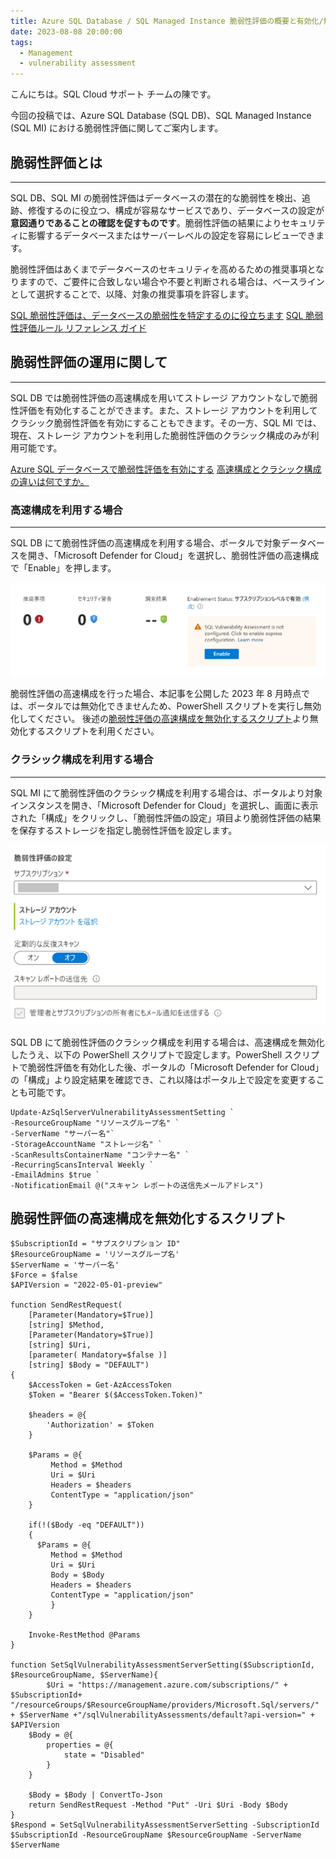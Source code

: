 ```yaml
---
title: Azure SQL Database / SQL Managed Instance 脆弱性評価の概要と有効化/無効化の手順
date: 2023-08-08 20:00:00
tags:
  - Management
  - vulnerability assessment
---
```


こんにちは。SQL Cloud サポート チームの陳です。

今回の投稿では、Azure SQL Database (SQL DB)、SQL Managed Instance (SQL MI) における脆弱性評価に関してご案内します。

<!-- more -->

## 脆弱性評価とは
---

SQL DB、SQL MI の脆弱性評価はデータベースの潜在的な脆弱性を検出、追跡、修復するのに役立つ、構成が容易なサービスであり、データベースの設定が**意図通りであることの確認を促すものです**。脆弱性評価の結果によりセキュリティに影響するデータベースまたはサーバーレベルの設定を容易にレビューできます。 

脆弱性評価はあくまでデータベースのセキュリティを高めるための推奨事項となりますので、ご要件に合致しない場合や不要と判断される場合は、ベースラインとして選択することで、以降、対象の推奨事項を許容します。

[SQL 脆弱性評価は、データベースの脆弱性を特定するのに役立ちます](https://learn.microsoft.com/ja-jp/azure/defender-for-cloud/sql-azure-vulnerability-assessment-overview)
[SQL 脆弱性評価ルール リファレンス ガイド](https://learn.microsoft.com/ja-jp/azure/defender-for-cloud/sql-azure-vulnerability-assessment-rules)


## 脆弱性評価の運用に関して
---

SQL DB では脆弱性評価の高速構成を用いてストレージ アカウントなしで脆弱性評価を有効化することができます。また、ストレージ アカウントを利用してクラシック脆弱性評価を有効にすることもできます。その一方、SQL MI では、現在、ストレージ アカウントを利用した脆弱性評価のクラシック構成のみが利用可能です。

[Azure SQL データベースで脆弱性評価を有効にする](https://learn.microsoft.com/ja-jp/azure/defender-for-cloud/sql-azure-vulnerability-assessment-enable)
[高速構成とクラシック構成の違いは何ですか。](https://learn.microsoft.com/ja-jp/azure/defender-for-cloud/sql-azure-vulnerability-assessment-overview#whats-the-difference-between-the-express-and-classic-configuration)


### 高速構成を利用する場合
---
SQL DB にて脆弱性評価の高速構成を利用する場合、ポータルで対象データベースを開き、「Microsoft Defender for Cloud」を選択し、脆弱性評価の高速構成で「Enable」を押します。

![](./vulnerabilityAssessment/enableexpressva.png)

脆弱性評価の高速構成を行った場合、本記事を公開した 2023 年 8 月時点では、ポータルでは無効化できませんため、PowerShell スクリプトを実行し無効化してください。 
後述の[脆弱性評価の高速構成を無効化するスクリプト](#脆弱性評価の高速構成を無効化するスクリプト)より無効化するスクリプトを利用ください。

### クラシック構成を利用する場合
---
SQL MI にて脆弱性評価のクラシック構成を利用する場合は、ポータルより対象インスタンスを開き、「Microsoft Defender for Cloud」を選択し、画面に表示された「構成」をクリックし、「脆弱性評価の設定」項目より脆弱性評価の結果を保存するストレージを指定し脆弱性評価を設定します。

![](./vulnerabilityAssessment/classicva.png)

SQL DB にて脆弱性評価のクラシック構成を利用する場合は、高速構成を無効化したうえ、以下の PowerShell スクリプトで設定します。PowerShell スクリプトで脆弱性評価を有効化した後、ポータルの「Microsoft Defender for Cloud」の「構成」より設定結果を確認でき、これ以降はポータル上で設定を変更することも可能です。

```CMD
Update-AzSqlServerVulnerabilityAssessmentSetting `
-ResourceGroupName "リソースグループ名" `
-ServerName "サーバー名"`
-StorageAccountName "ストレージ名" `
-ScanResultsContainerName "コンテナー名" `
-RecurringScansInterval Weekly `
-EmailAdmins $true `
-NotificationEmail @("スキャン レポートの送信先メールアドレス")
```


## 脆弱性評価の高速構成を無効化するスクリプト

```CMD
$SubscriptionId = "サブスクリプション ID" 
$ResourceGroupName = 'リソースグループ名'
$ServerName = 'サーバー名'
$Force = $false
$APIVersion = "2022-05-01-preview"

function SendRestRequest(
    [Parameter(Mandatory=$True)]
    [string] $Method, 
    [Parameter(Mandatory=$True)]
    [string] $Uri, 
    [parameter( Mandatory=$false )]
    [string] $Body = "DEFAULT")
{  
    $AccessToken = Get-AzAccessToken
    $Token = "Bearer $($AccessToken.Token)"

    $headers = @{
        'Authorization' = $Token
    }

    $Params = @{
         Method = $Method
         Uri = $Uri
         Headers = $headers
         ContentType = "application/json"
    }

    if(!($Body -eq "DEFAULT"))
    {
      $Params = @{
         Method = $Method
         Uri = $Uri
         Body = $Body
         Headers = $headers
         ContentType = "application/json"
         }
    }
  
    Invoke-RestMethod @Params
}

function SetSqlVulnerabilityAssessmentServerSetting($SubscriptionId, $ResourceGroupName, $ServerName){
        $Uri = "https://management.azure.com/subscriptions/" + $SubscriptionId+ "/resourceGroups/$ResourceGroupName/providers/Microsoft.Sql/servers/" + $ServerName +"/sqlVulnerabilityAssessments/default?api-version=" + $APIVersion
    $Body = @{
        properties = @{
            state = "Disabled"
        }
    }

    $Body = $Body | ConvertTo-Json
    return SendRestRequest -Method "Put" -Uri $Uri -Body $Body
}
$Respond = SetSqlVulnerabilityAssessmentServerSetting -SubscriptionId $SubscriptionId -ResourceGroupName $ResourceGroupName -ServerName $ServerName
```